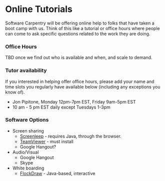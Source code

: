 Online Tutorials
================

Software Carpentry will be offering online help to folks that have taken a boot
camp with us.  Think of this like a tutorial or office hours where people can
come to ask specific questions related to the work they are doing. 

### Office Hours

TBD once we find out who is available and when, and scale to demand. 

### Tutor availability 

If you interested in helping offer office hours, please add your name and time
slots you regularly have available below (including any exceptions you know of). 
 + Jon Pipitone, Monday 12pm-7pm EST, Friday 9am-5pm EST
 + 10 am - 5 pm EST daily except Tuesdays 1-3pm

### Software Options

 + Screen sharing
    + [Screenleep](http://screenleap.com) - requires Java, through the browser. 
    + [TeamViewer](http://teamviewer.com) - must install
    + Google Hangout? 
 + Audio/Visual
    + Google Hangout
    + Skype 
 + White boarding
    + [FlockDraw](http://flockdraw.com) - Java-based, interactive
